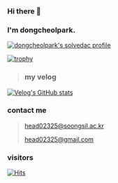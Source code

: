 
	
### Hi there 👋
### I'm dongcheolpark.
[![dongcheolpark's solvedac profile](http://mazassumnida.wtf/api/v2/generate_badge?boj=head022)](https://solved.ac/profile/head022)

[![trophy](https://github-profile-trophy.vercel.app/?username=dongcheolpark)](https://github.com/ryo-ma/github-profile-trophy)

> ### my velog 
 [![Velog's GitHub stats](https://velog-readme-stats.vercel.app/api/badge?name=head022)](https://velog.io/@head022) 

### contact me

>head02325@soongsil.ac.kr
>
>head02325@gmail.com

### visitors

[![Hits](https://hits.seeyoufarm.com/api/count/incr/badge.svg?url=https%3A%2F%2Fgithub.com%2Fdongcheolpark&count_bg=%2379C83D&title_bg=%23555555&icon=&icon_color=%23E7E7E7&title=visitors&edge_flat=false)](https://hits.seeyoufarm.com)
